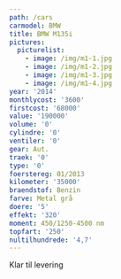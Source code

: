 ```yaml
---
path: /cars
carmodel: BMW
title: BMW M135i
pictures:
  picturelist:
    - image: /img/m1-1.jpg
    - image: /img/m1-2.jpg
    - image: /img/m1-3.jpg
    - image: /img/m1-4.jpg
year: '2014'
monthlycost: '3600'
firstcost: '68000'
value: '190000'
volume: '0'
cylindre: '0'
ventiler: '0'
gear: Aut.
traek: '0'
type: '0'
foerstereg: 01/2013
kilometer: '35000'
braendstof: Benzin
farve: Metal grå
doere: '5'
effekt: '320'
moment: 450/1250-4500 nm
topfart: '250'
nultilhundrede: '4,7'
---
```

Klar til levering
